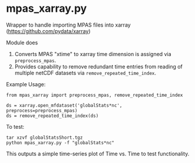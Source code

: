 mpas_xarray.py
===============================================================================
Wrapper to handle importing MPAS files into xarray (https://github.com/pydata/xarray)

 Module does
 1. Converts MPAS "xtime" to xarray time dimension is assigned via
    `preprocess_mpas`.
 2. Provides capability to remove redundant time entries from
    reading of multiple netCDF datasets via
    `remove_repeated_time_index`.

 Example Usage:

```
from mpas_xarray import preprocess_mpas, remove_repeated_time_index

ds = xarray.open_mfdataset('globalStats*nc', preprocess=preprocess_mpas)
ds = remove_repeated_time_index(ds)
```

To test:

```
tar xzvf globalStatsShort.tgz
python mpas_xarray.py -f "globalStats*nc"
```

This outputs a simple time-series plot of Time vs. Time to test functionality.

